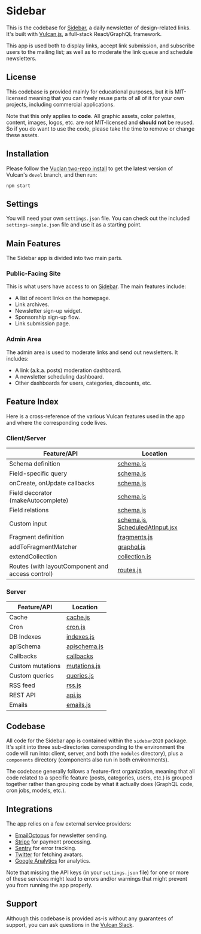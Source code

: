 # Sidebar

This is the codebase for [Sidebar](http://sidebar.io/), a daily newsletter of design-related links. It's built with [Vulcan.js](http://vulcanjs.org/), a full-stack React/GraphQL framework.

This app is used both to display links, accept link submission, and subscribe users to the mailing list; as well as to moderate the link queue and schedule newsletters.

## License

This codebase is provided mainly for educational purposes, but it is MIT-licensed meaning that you can freely reuse parts of all of it for your own projects, including commercial applications.

Note that this only applies to **code**. All graphic assets, color palettes, content, images, logos, etc. are _not_ MIT-licensed and **should not** be reused. So if you do want to use the code, please take the time to remove or change these assets.

## Installation

Please follow the [Vuclan two-repo install](https://docs.vulcanjs.org/#Two-Repo-Install-Optional) to get the latest version of Vulcan's `devel` branch, and then run:

```
npm start
```

## Settings

You will need your own `settings.json` file. You can check out the included `settings-sample.json` file and use it as a starting point.

## Main Features

The Sidebar app is divided into two main parts.

### Public-Facing Site

This is what users have access to on [Sidebar](http://sidebar.io/). The main features include:

- A list of recent links on the homepage.
- Link archives.
- Newsletter sign-up widget.
- Sponsorship sign-up flow.
- Link submission page.

### Admin Area

The admin area is used to moderate links and send out newsletters. It includes:

- A link (a.k.a. posts) moderation dashboard.
- A newsletter scheduling dashboard.
- Other dashboards for users, categories, discounts, etc.

## Feature Index

Here is a cross-reference of the various Vulcan features used in the app and where the corresponding code lives.

### Client/Server

| **Feature/API**                                  | **Location**                                                                                                                                                                                                                                                      |
| ------------------------------------------------ | ----------------------------------------------------------------------------------------------------------------------------------------------------------------------------------------------------------------------------------------------------------------- |
| Schema definition                                | [schema.js](https://github.com/SachaG/SidebarVulcan/blob/master/packages/sidebar2020/lib/modules/posts/schema.js)                                                                                                                                                 |
| Field-specific query                             | [schema.js](https://github.com/SachaG/SidebarVulcan/blob/master/packages/sidebar2020/lib/modules/posts/schema.js#L87-L95)                                                                                                                                         |
| onCreate, onUpdate callbacks                     | [schema.js](https://github.com/SachaG/SidebarVulcan/blob/master/packages/sidebar2020/lib/modules/posts/schema.js#L221-L230)                                                                                                                                       |
| Field decorator (makeAutocomplete)               | [schema.js](https://github.com/SachaG/SidebarVulcan/blob/master/packages/sidebar2020/lib/modules/posts/schema.js#L334)                                                                                                                                            |
| Field relations                                  | [schema.js](https://github.com/SachaG/SidebarVulcan/blob/master/packages/sidebar2020/lib/modules/posts/schema.js#L380-L384)                                                                                                                                       |
| Custom input                                     | [schema.js](https://github.com/SachaG/SidebarVulcan/blob/master/packages/sidebar2020/lib/modules/posts/schema.js#L85), [ScheduledAtInput.jsx](https://github.com/SachaG/SidebarVulcan/blob/master/packages/sidebar2020/lib/components/posts/ScheduledAtInput.jsx) |
| Fragment definition                              | [fragments.js](https://github.com/SachaG/SidebarVulcan/blob/master/packages/sidebar2020/lib/modules/posts/fragments.js)                                                                                                                                           |
| addToFragmentMatcher                             | [graphql.js](https://github.com/SachaG/SidebarVulcan/blob/master/packages/sidebar2020/lib/modules/graphql.js)                                                                                                                                                     |
| extendCollection                                 | [collection.js](https://github.com/SachaG/SidebarVulcan/blob/master/packages/sidebar2020/lib/modules/users/collection.js#L5)                                                                                                                                      |
| Routes (with layoutComponent and access control) | [routes.js](https://github.com/SachaG/SidebarVulcan/blob/master/packages/sidebar2020/lib/modules/routes.js)                                                                                                                                                       |

### Server

| **Feature/API**  | **Location**                                                                                                                   |
| ---------------- | ------------------------------------------------------------------------------------------------------------------------------ |
| Cache            | [cache.js](https://github.com/SachaG/SidebarVulcan/blob/master/packages/sidebar2020/lib/server/cache.js)                       |
| Cron             | [cron.js](https://github.com/SachaG/SidebarVulcan/blob/master/packages/sidebar2020/lib/server/cron.js)                         |
| DB Indexes       | [indexes.js](https://github.com/SachaG/SidebarVulcan/blob/master/packages/sidebar2020/lib/server/indexes.js)                   |
| apiSchema        | [apischema.js](https://github.com/SachaG/SidebarVulcan/blob/master/packages/sidebar2020/lib/server/posts/apischema.js)         |
| Callbacks        | [callbacks](https://github.com/SachaG/SidebarVulcan/blob/master/packages/sidebar2020/lib/server/posts/callbacks.js)            |
| Custom mutations | [mutations.js](https://github.com/SachaG/SidebarVulcan/blob/master/packages/sidebar2020/lib/server/posts/graphql/mutations.js) |
| Custom queries   | [queries.js](https://github.com/SachaG/SidebarVulcan/blob/master/packages/sidebar2020/lib/server/posts/graphql/queries.js)     |
| RSS feed         | [rss.js](https://github.com/SachaG/SidebarVulcan/blob/master/packages/sidebar2020/lib/server/posts/rss.js)                     |
| REST API         | [api.js](https://github.com/SachaG/SidebarVulcan/blob/master/packages/sidebar2020/lib/server/posts/api.js)                     |
| Emails           | [emails.js](https://github.com/SachaG/SidebarVulcan/blob/master/packages/sidebar2020/lib/server/emails/emails.js)              |

## Codebase

All code for the Sidebar app is contained within the `sidebar2020` package. It's split into three sub-directories corresponding to the environment the code will run into: client, server, and both (the `modules` directory), plus a `components` directory (components also run in both environments).

The codebase generally follows a feature-first organization, meaning that all code related to a specific feature (posts, categories, users, etc.) is grouped together rather than grouping code by what it actually does (GraphQL code, cron jobs, models, etc.).

## Integrations

The app relies on a few external service providers:

- [EmailOctopus](https://emailoctopus.com/) for newsletter sending.
- [Stripe](https://stripe.com/) for payment processing.
- [Sentry](https://sentry.io/) for error tracking.
- [Twitter](http://twitter.com/) for fetching avatars.
- [Google Analytics](https://analytics.google.com/) for analytics.

Note that missing the API keys (in your `settings.json` file) for one or more of these services might lead to errors and/or warnings that might prevent you from running the app properly.

## Support

Although this codebase is provided as-is without any guarantees of support, you can ask questions in the [Vulcan Slack](http://slack.telescopeapp.org/).
